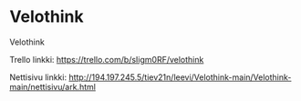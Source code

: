 # Velothink
Velothink

Trello linkki: https://trello.com/b/sIigm0RF/velothink

Nettisivu linkki: http://194.197.245.5/tiev21n/leevi/Velothink-main/Velothink-main/nettisivu/ark.html
